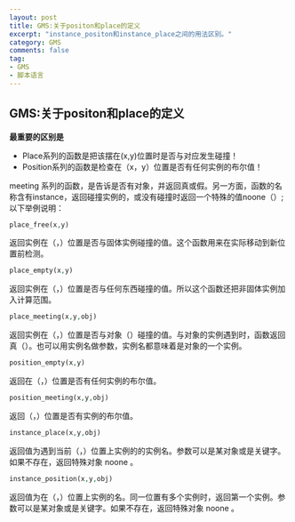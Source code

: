 ```yaml
---
layout: post
title: GMS:关于positon和place的定义
excerpt: "instance_positon和instance_place之间的用法区别。"
category: GMS
comments: false
tag:
- GMS
- 脚本语言
---
```


## GMS:关于positon和place的定义

**最重要的区别是**

- Place系列的函数是把该摆在(x,y)位置时是否与对应发生碰撞！
- Position系列的函数是检查在（x，y）位置是否有任何实例的布尔值！


meeting 系列的函数，是告诉是否有对象，并返回真或假。另一方面，函数的名称含有instance，返回碰撞实例的，或没有碰撞时返回一个特殊的值noone（）;
以下举例说明：

```php
place_free(x,y) 
```

返回实例在（，）位置是否与固体实例碰撞的值。这个函数用来在实际移动到新位置前检测。

```php
place_empty(x,y)
```

返回实例在（，）位置是否与任何东西碰撞的值。所以这个函数还把非固体实例加入计算范围。 

```php
place_meeting(x,y,obj)
```
返回实例在（，）位置是否与对象（）碰撞的值。与对象的实例遇到时，函数返回真（）。也可以用实例名做参数，实例名都意味着是对象的一个实例。

```php
position_empty(x,y) 
```
返回在（，）位置是否有任何实例的布尔值。


```php
position_meeting(x,y,obj) 
```
返回（，）位置是否有实例的布尔值。


```php
instance_place(x,y,obj) 
```
返回值为遇到当前（，）位置上实例的的实例名。参数可以是某对象或是关键字。如果不存在，返回特殊对象 noone 。

```php
instance_position(x,y,obj) 
```
返回值为在（，）位置上实例的名。同一位置有多个实例时，返回第一个实例。参数可以是某对象或是关键字。如果不存在，返回特殊对象 noone 。
